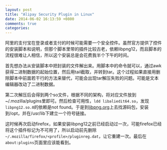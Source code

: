 ```yaml
---
layout: post
title: "Alipay Security Plugin in Linux"
date: 2014-06-02 16:13:59 +0800
comments: true
categories: 
---
```


阿里的支付宝在登录或者支付的时候可能需要一个安全控件。虽然官方提供了控件的安装脚本和说明，但那个脚本里带的插件比较古老，依赖libpng12，而且脚本的流程很难让人相信，所以这个安装总是会花费我半个下午的时间。

首先想办法从安装脚本中把封装的文件解出来。用脚本中的命令就可以，通过awk获得二进制数据的起始位置，然后用tail截取，并转到tar。这个过程如果直接用删除脚本中前面若干行的方法来替代，可能会出现tar解压失败的问题。可能是文本编辑器改动了二进制数据。

第二次解压后会得到两个so文件，根据不同的架构，将对应文件放到~/.mozilla/plugins里即可。然后检查可用性，`ldd libaliedit64.so`，发现`libpng12.so.0`的依赖是not found。于是到[libpng.org](http://www.libpng.org)上去找源码包，安装到/opt，并在/usr/lib下建立一个符号链接。

这时候再次启动firefox，如果安装libpng12之前已经启动过一次，可能firefox已经将这个插件标记为不可用了，所以启动前先删除`~/.mozilla/firefox/<profile>/pluginreg.dat`，让它重建一次。最后在`about:plugins`页面里应该能看到。
